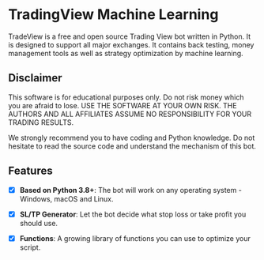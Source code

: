 # TradingView Machine Learning

TradeView is a free and open source Trading View bot written in Python. It is designed to support all major exchanges. It contains back testing, money management tools as well as strategy optimization by machine learning.

## Disclaimer

This software is for educational purposes only. Do not risk money which
you are afraid to lose. USE THE SOFTWARE AT YOUR OWN RISK. THE AUTHORS
AND ALL AFFILIATES ASSUME NO RESPONSIBILITY FOR YOUR TRADING RESULTS.

We strongly recommend you to have coding and Python knowledge. Do not
hesitate to read the source code and understand the mechanism of this bot.

## Features

- [x] **Based on Python 3.8+**: The bot will work on any operating system - Windows, macOS and Linux.
- [x] **SL/TP Generator**: Let the bot decide what stop loss or take profit you should use.
- [x] **Functions**: A growing library of functions you can use to optimize your script.

